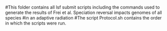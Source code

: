 #This folder contains all lsf submit scripts including the commands used to generate the results of Frei et al. Speciation reversal impacts genomes of all species #in an adaptive radiation
#The script Protocol.sh contains the order in which the scripts were run. 
